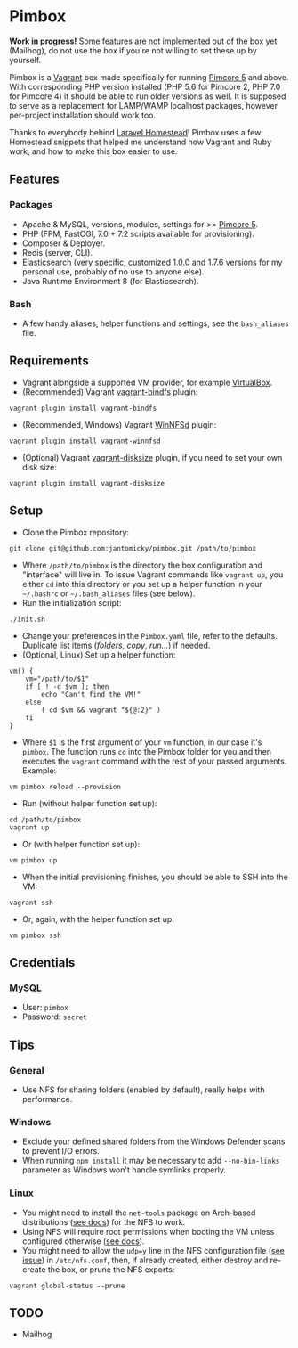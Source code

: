 # Pimbox

**Work in progress!** Some features are not implemented out of the box yet (Mailhog), do not use the box if you're not willing to set these up by yourself.

Pimbox is a [Vagrant](https://www.vagrantup.com) box made specifically for running [Pimcore 5](https://pimcore.com) and above. With corresponding PHP version installed (PHP 5.6 for Pimcore 2, PHP 7.0 for Pimcore 4) it should be able to run older versions as well. It is supposed to serve as a replacement for LAMP/WAMP localhost packages, however per-project installation should work too.

Thanks to everybody behind [Laravel Homestead](https://github.com/laravel/homestead)! Pimbox uses a few Homestead snippets that helped me understand how Vagrant and Ruby work, and how to make this box easier to use.

## Features

### Packages

- Apache & MySQL, versions, modules, settings for >= [Pimcore 5](https://pimcore.com/docs/5.x/Development_Documentation/Installation_and_Upgrade/System_Requirements.html).
- PHP (FPM, FastCGI, 7.0 + 7.2 scripts available for provisioning).
- Composer & Deployer.
- Redis (server, CLI).
- Elasticsearch (very specific, customized 1.0.0 and 1.7.6 versions for my personal use, probably of no use to anyone else).
- Java Runtime Environment 8 (for Elasticsearch).

### Bash

- A few handy aliases, helper functions and settings, see the `bash_aliases` file.

## Requirements

- Vagrant alongside a supported VM provider, for example [VirtualBox](https://www.virtualbox.org/).
- (Recommended) Vagrant [vagrant-bindfs](https://github.com/gael-ian/vagrant-bindfs) plugin:
```
vagrant plugin install vagrant-bindfs
```
- (Recommended, Windows) Vagrant [WinNFSd](https://github.com/winnfsd/winnfsd) plugin:
```
vagrant plugin install vagrant-winnfsd
```
- (Optional) Vagrant [vagrant-disksize](https://github.com/sprotheroe/vagrant-disksize) plugin, if you need to set your own disk size:
```
vagrant plugin install vagrant-disksize
```

## Setup

- Clone the Pimbox repository:
```
git clone git@github.com:jantomicky/pimbox.git /path/to/pimbox
```
- Where `/path/to/pimbox` is the directory the box configuration and "interface" will live in. To issue Vagrant commands like `vagrant up`, you either `cd` into this directory or you set up a helper function in your `~/.bashrc` or `~/.bash_aliases` files (see below).
- Run the initialization script:
```
./init.sh
```
- Change your preferences in the `Pimbox.yaml` file, refer to the defaults. Duplicate list items (_folders_, _copy_, _run…_) if needed.
- (Optional, Linux) Set up a helper function:
```
vm() {
    vm="/path/to/$1"
    if [ ! -d $vm ]; then
        echo "Can't find the VM!"
    else
        ( cd $vm && vagrant "${@:2}" )
    fi
}
```
- Where `$1` is the first argument of your `vm` function, in our case it's `pimbox`. The function runs `cd` into the Pimbox folder for you and then executes the `vagrant` command with the rest of your passed arguments. Example:
```
vm pimbox reload --provision
```
- Run (without helper function set up):
```
cd /path/to/pimbox
vagrant up
```
- Or (with helper function set up):
```
vm pimbox up
```
- When the initial provisioning finishes, you should be able to SSH into the VM:
```
vagrant ssh
```
- Or, again, with the helper function set up:
```
vm pimbox ssh
```

## Credentials

### MySQL

- User: `pimbox`
- Password: `secret`

## Tips

### General

- Use NFS for sharing folders (enabled by default), really helps with performance.

### Windows

- Exclude your defined shared folders from the Windows Defender scans to prevent I/O errors.
- When running `npm install` it may be necessary to add `--no-bin-links` parameter as Windows won't handle symlinks properly.

### Linux
- You might need to install the `net-tools` package on Arch-based distributions ([see docs](https://wiki.archlinux.org/index.php/Vagrant#Troubleshooting)) for the NFS to work.
- Using NFS will require root permissions when booting the VM unless configured otherwise ([see docs](https://www.vagrantup.com/docs/synced-folders/nfs.html#root-privilege-requirement)).
- You might need to allow the `udp=y` line in the NFS configuration file ([see issue](https://github.com/hashicorp/vagrant/issues/9666)) in `/etc/nfs.conf`, then, if already created, either destroy and re-create the box, or prune the NFS exports:
```
vagrant global-status --prune
```

## TODO

- Mailhog
